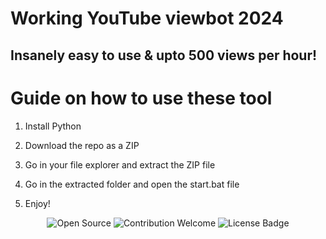# Working YouTube viewbot 2024   
      
## Insanely easy to use & upto 500 views per hour!     
   
# Guide on how to use these tool
   
1. Install Python    
      
2. Download the repo as a ZIP     
   
3. Go in your file explorer and extract the ZIP file     
  
4. Go in the extracted folder and open the start.bat file   
 
5. Enjoy! 
   
<p align="center"> 
  <img src="https://badges.frapsoft.com/os/v1/open-source.svg?v=103" alt="Open Source"> 
  <img src="https://img.shields.io/badge/contributions-welcome-brightgreen.svg?style=flat" alt="Contribution Welcome">   
  <img src="https://img.shields.io/badge/License-GPLv3-blue.svg" alt="License Badge">      
</p>  
